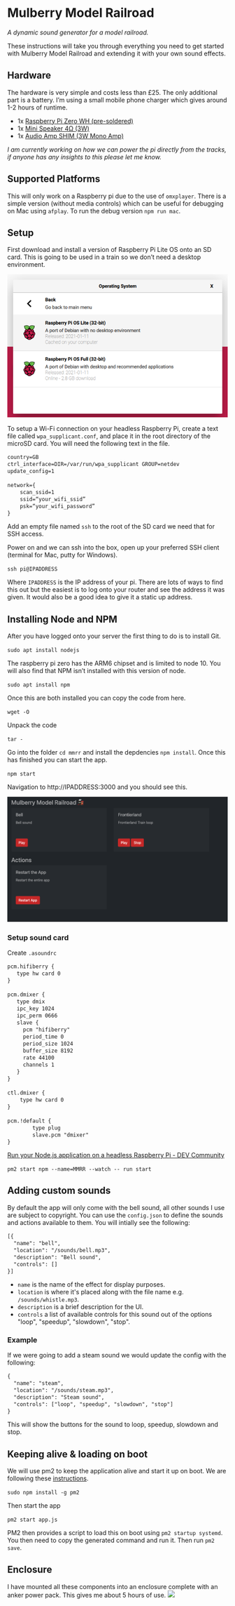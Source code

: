 # Mulberry Model Railroad
*A dynamic sound generator for a model railroad.*

These instructions will take you through everything you need to get started with Mulberry Model Railroad and extending it with your own sound effects.

## Hardware
The hardware is very simple and costs less than £25. The only additional part is a battery. I’m using a small mobile phone charger which gives around 1-2 hours of runtime.

* 1x [Raspberry Pi Zero WH (pre-soldered)](https://shop.pimoroni.com/products/raspberry-pi-zero-wh-with-pre-soldered-header)
* 1x [Mini Speaker 4Ω (3W)](https://shop.pimoroni.com/products/mini-speaker-4-3w)
* 1x [Audio Amp SHIM (3W Mono Amp)](https://shop.pimoroni.com/products/audio-amp-shim-3w-mono-amp)

*I am currently working on how we can power the pi directly from the tracks, if anyone has any insights to this please let me know.*

## Supported Platforms
This will only work on a Raspberry pi due to the use of `omxplayer`. There is a simple version (without media controls) which can be useful for debugging on Mac using `afplay`. To run the debug version `npm run mac`.

## Setup
First download and install a version of Raspberry Pi Lite OS onto an SD card. This is going to be used in a train so we don’t need a desktop environment.

![](images/operating-system.png)

To setup a Wi-Fi connection on your headless Raspberry Pi, create a text file called `wpa_supplicant.conf`, and place it in the root directory of the microSD card. You will need the following text in the file.

```
country=GB
ctrl_interface=DIR=/var/run/wpa_supplicant GROUP=netdev
update_config=1

network={
	scan_ssid=1
	ssid=“your_wifi_ssid”
	psk=“your_wifi_password”
}
```

Add an empty file named `ssh` to the root of the SD card we need that for SSH access.

Power on and we can ssh into the box, open up your preferred SSH client (terminal for Mac, putty for Windows). 

`ssh pi@IPADDRESS`

Where `IPADDRESS` is the IP address of your pi. There are lots of ways to find this out but the easiest is to log onto your router and see the address it was given. It would also be a good idea to give it a static up address.

## Installing Node and NPM
After you have logged onto your server the first thing to do is to install Git.

`sudo apt install nodejs`

The raspberry pi zero has the ARM6 chipset and is limited to node 10. You will also find that NPM isn’t installed with this version of node.

`sudo apt install npm`

Once this are both installed you can copy the code from here.

`wget -O `

Unpack the code

`tar -`

Go into the folder `cd mmrr` and install the depdencies `npm install`. Once this has finished you can start the app.

`npm start`

Navigation to http://IPADDRESS:3000 and you should see this.

![](images/interface.png)

### Setup sound card

Create `.asoundrc`

```
pcm.hifiberry {
   type hw card 0
}

pcm.dmixer {
   type dmix
   ipc_key 1024
   ipc_perm 0666
   slave {
     pcm "hifiberry"
     period_time 0
     period_size 1024
     buffer_size 8192
     rate 44100
     channels 1
   }
}

ctl.dmixer {
    type hw card 0
}

pcm.!default {
        type plug
        slave.pcm "dmixer"
}
```

[Run your Node.js application on a headless Raspberry Pi - DEV Community](https://dev.to/bogdaaamn/run-your-nodejs-application-on-a-headless-raspberry-pi-4jnn)

`pm2 start npm --name=MMRR --watch -- run start` 

## Adding custom sounds

By default the app will only come with the bell sound, all other sounds I use are subject to copyright. You can use the `config.json` to define the sounds and actions available to them. You will intially see the following:

```
[{
  "name": "bell",
  "location": "/sounds/bell.mp3",
  "description": "Bell sound",
  "controls": []
}]
```
* `name` is the name of the effect for display purposes. 
* `location` is where it's placed along with the file name e.g. `/sounds/whistle.mp3`.
* `description` is a brief description for the UI.
* `controls` a list of available controls for this sound out of the options "loop", "speedup", "slowdown", "stop".

### Example
If we were going to add a steam sound we would update the config with the following:

```
{
  "name": "steam",
  "location": "/sounds/steam.mp3",
  "description": "Steam sound",
  "controls": ["loop", "speedup", "slowdown", "stop"]
}
```
This will show the buttons for the sound to loop, speedup, slowdown and stop.

## Keeping alive & loading on boot
We will use pm2 to keep the application alive and start it up on boot. We are following these [instructions](https://dev.to/bogdaaamn/run-your-nodejs-application-on-a-headless-raspberry-pi-4jnn).

`sudo npm install -g pm2` 

Then start the app

`pm2 start app.js`

PM2 then provides a script to load this on boot using `pm2 startup systemd`. You then need to copy the generated command and run it. Then run `pm2 save`.

## Enclosure
I have mounted all these components into an enclosure complete with an anker power pack. This gives me about 5 hours of use.
![](images/enclosure.jpg)